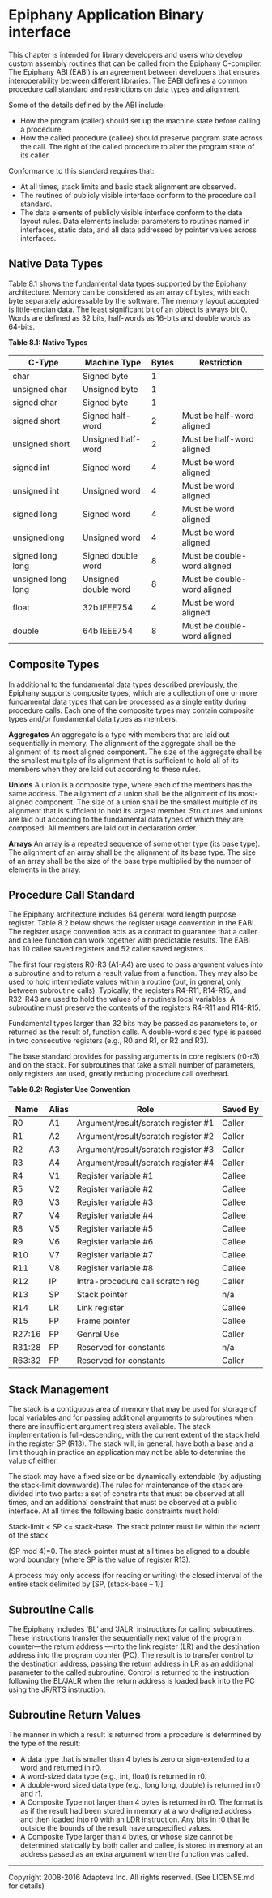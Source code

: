 Epiphany Application Binary interface
============================================================================

This chapter is intended for library developers and users who develop custom assembly routines that can be called from the Epiphany C-compiler. The Epiphany ABI (EABI) is an agreement between developers that ensures interoperability between different libraries. The EABI defines a common procedure call standard and restrictions on data types and alignment.

Some of the details defined by the ABI include:

* How the program (caller) should set up the machine state before calling a procedure.
* How the called procedure (callee) should preserve program state across the call. The right of the called procedure to alter the program state of its caller.

Conformance to this standard requires that:
* At all times, stack limits and basic stack alignment are observed.
* The routines of publicly visible interface conform to the procedure call standard.
* The data elements of publicly visible interface conform to the data layout rules. Data elements include: parameters to routines named in interfaces, static data, and all data addressed by pointer values across interfaces.


## Native Data Types

Table 8.1 shows the fundamental data types supported by the Epiphany architecture. Memory can be considered as an array of bytes, with each byte separately addressable by the software. The memory layout accepted is little-endian data. The least significant bit of an object is always bit 0. Words are defined as 32 bits, half-words as 16-bits and double words as 64-bits.

**Table 8.1: Native Types**

| C-Type             |Machine Type         |Bytes| Restriction                 |
|--------------------|---------------------|-----|-----------------------------|
| char               |Signed byte          | 1   |                             |
| unsigned char      |Unsigned byte        | 1   |                             | 
| signed char        |Signed byte          | 1   |                             |
| signed short       |Signed half-word     | 2   | Must be half-word aligned   |
| unsigned short     |Unsigned half-word   | 2   | Must be half-word aligned   |
| signed int         |Signed word          | 4   | Must be word aligned        |
| unsigned int       |Unsigned word        | 4   | Must be word aligned        |
| signed long        |Signed word          | 4   | Must be word aligned        |
| unsignedlong       |Unsigned word        | 4   | Must be word aligned        |
| signed long   long |Signed double word   | 8   | Must be double-word aligned |
| unsigned long long |Unsigned double word | 8   | Must be double-word aligned |
| float              |32b IEEE754          | 4   | Must be word aligned        |
| double             |64b IEEE754          | 8   | Must be double-word aligned |

## Composite Types

In additional to the fundamental data types described previously, the Epiphany supports composite types, which are a collection of one or more fundamental data types that can be processed as a single entity during procedure calls. Each one of the composite types may contain composite types and/or fundamental data types as members.

**Aggregates**
An aggregate is a type with members that are laid out sequentially in memory. The alignment of the aggregate shall be the alignment of its most aligned component. The size of the aggregate shall be the smallest multiple of its alignment that is sufficient to hold all of its members when they are laid out according to these rules.

**Unions**
A union is a composite type, where each of the members has the same address. The alignment of a union shall be the alignment of its most-aligned component. The size of a union shall be the smallest multiple of its alignment that is sufficient to hold its largest member. Structures and unions are laid out according to the fundamental data types of which they are composed. All members are laid out in declaration order.

**Arrays**
An array is a repeated sequence of some other type (its base type). The alignment of an array shall be the alignment of its base type. The size of an array shall be the size of the base type multiplied by the number of elements in the array.


## Procedure Call Standard
The Epiphany architecture includes 64 general word length purpose register. Table 8.2 below shows the register usage convention in the EABI. The register usage convention acts as a contract to guarantee that a caller and callee function can work together with predictable results. The EABI has 10 callee saved registers and 52 caller saved registers.

The first four registers R0-R3 (A1-A4) are used to pass argument values into a subroutine and to return a result value from a function. They may also be used to hold intermediate values within a routine (but, in general, only between subroutine calls). Typically, the registers R4-R11, R14-R15, and R32-R43 are used to hold the values of a routine’s local variables. A subroutine must preserve the contents of the registers R4-R11 and R14-R15.

Fundamental types larger than 32 bits may be passed as parameters to, or returned as the result of, function calls. A double-word sized type is passed in two consecutive registers (e.g., R0 and R1, or R2 and R3).

The base standard provides for passing arguments in core registers (r0-r3) and on the stack. For subroutines that take a small number of parameters, only registers are used, greatly reducing procedure call overhead.

**Table 8.2: Register Use Convention**

| Name   | Alias| Role                               | Saved By |
|--------|------|------------------------------------|----------|
| R0     | A1   | Argument/result/scratch register #1| Caller   |
| R1     | A2   | Argument/result/scratch register #2| Caller   |
| R2     | A3   | Argument/result/scratch register #3| Caller   |
| R3     | A4   | Argument/result/scratch register #4| Caller   | 
| R4     | V1   | Register variable #1               | Callee   |
| R5     | V2   | Register variable #2               | Callee   |
| R6     | V3   | Register variable #3               | Callee   |
| R7     | V4   | Register variable #4               | Callee   |
| R8     | V5   | Register variable #5               | Callee   |
| R9     | V6   | Register variable #6               | Callee   |
| R10    | V7   | Register variable #7               | Callee   |
| R11    | V8   | Register variable #8               | Callee   |
| R12    | IP   | Intra-procedure call scratch reg   | Caller   |
| R13    | SP   | Stack pointer                      | n/a      |
| R14    | LR   | Link register                      | Callee   |
| R15    | FP   | Frame pointer                      | Callee   |
| R27:16 | FP   | Genral Use                         | Caller   |
| R31:28 | FP   | Reserved for constants             | n/a      |
| R63:32 | FP   | Reserved for constants             | Caller   |

## Stack Management

The stack is a contiguous area of memory that may be used for storage of local variables and for passing additional arguments to subroutines when there are insufficient argument registers available. The stack implementation is full-descending, with the current extent of the stack held in the register SP (R13). The stack will, in general, have both a base and a limit though in practice an application may not be able to determine the value of either.

The stack may have a fixed size or be dynamically extendable (by adjusting the stack-limit downwards).The rules for maintenance of the stack are divided into two parts: a set of constraints that must be observed at all times, and an additional constraint that must be observed at a public interface. At all times the following basic constraints must hold:

Stack-limit < SP <= stack-base. The stack pointer must lie within the extent of the stack.

(SP mod 4)=0. The stack pointer must at all times be aligned to a double word boundary (where SP is the value of register R13).

A process may only access (for reading or writing) the closed interval of the entire stack delimited by [SP, (stack-base – 1)].

## Subroutine Calls

The Epiphany includes ‘BL’ and ‘JALR’ instructions for calling subroutines. These instructions transfer the sequentially next value of the program counter—the return address —into the link register (LR) and the destination address into the program counter (PC). The result is to transfer control to the destination address, passing the return address in LR as an additional parameter to the called subroutine. Control is returned to the instruction following the BL/JALR when the return address is loaded back into the PC using the JR/RTS instruction.


## Subroutine Return Values

The manner in which a result is returned from a procedure is determined by the type of the result:

* A data type that is smaller than 4 bytes is zero or sign-extended to a word and returned in r0.
* A word-sized data type (e.g., int, float) is returned in r0.
* A double-word sized data type (e.g., long long, double) is returned in r0 and r1.
* A Composite Type not larger than 4 bytes is returned in r0. The format is as if the result had been stored in memory at a word-aligned address and then loaded into r0 with an LDR instruction. Any bits in r0 that lie outside the bounds of the result have unspecified values.
* A Composite Type larger than 4 bytes, or whose size cannot be determined statically by both caller and callee, is stored in memory at an address passed as an extra argument when the function was called. 

----
Copyright 2008-2016 Adapteva Inc. All rights reserved.
(See LICENSE.md for details)


